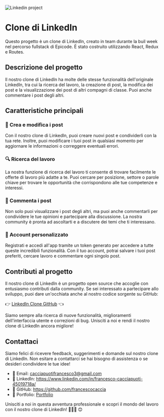 
![Linkedin project](https://github.com/francescocaccia/Build-Week-3-Linkedin-Clone-/assets/123968277/bd337bff-acd9-46a8-9791-3f0262cea4ed)

# Clone di LinkedIn

Questo progetto è un clone di LinkedIn, creato in team
durante la buil week nel percorso fullstack di Epicode. È stato costruito utilizzando React, Redux e Routes.

## Descrizione del progetto

Il nostro clone di LinkedIn ha molte delle stesse funzionalità dell'originale LinkedIn, tra cui la ricerca del lavoro, la creazione di post, la modifica dei post e la visualizzazione dei post di altri compagni di classe. Puoi anche commentare i post degli altri.

## Caratteristiche principali

### 📝 Crea e modifica i post

Con il nostro clone di LinkedIn, puoi creare nuovi post e condividerli con la tua rete. Inoltre, puoi modificare i tuoi post in qualsiasi momento per aggiornare le informazioni o correggere eventuali errori.

### 🔍 Ricerca del lavoro

La nostra funzione di ricerca del lavoro ti consente di trovare facilmente le offerte di lavoro più adatte a te. Puoi cercare per posizione, settore o parole chiave per trovare le opportunità che corrispondono alle tue competenze e interessi.

### 💬 Commenta i post

Non solo puoi visualizzare i post degli altri, ma puoi anche commentarli per condividere le tue opinioni e partecipare alla discussione. La nostra community è pronta ad ascoltarti e a discutere dei temi che ti interessano.

### 📌 Account personalizzato

Registrati e accedi all'app tramite un token generato per  accedere a tutte queste incredibili funzionalità. Con il tuo account, potrai salvare i tuoi post preferiti, cercare lavoro e commentare ogni singolo post.

## Contributi al progetto

Il nostro clone di LinkedIn è un progetto open source che accoglie con entusiasmo contributi dalla community. Se sei interessato a partecipare allo sviluppo, puoi dare un'occhiata anche al nostro codice sorgente su GitHub:

👉 [LinkedIn Clone GitHub]((https://github.com/francescocaccia)) 👈

Siamo sempre alla ricerca di nuove funzionalità, miglioramenti dell'interfaccia utente e correzioni di bug. Unisciti a noi e rendi il nostro clone di LinkedIn ancora migliore!

## Contattaci

Siamo felici di ricevere feedback, suggerimenti e domande sul nostro clone di LinkedIn. Non esitare a contattarci se hai bisogno di assistenza o se desideri condividere le tue idee!

- 📧 Email: cacciapuotifrancesco3@gmail.com
- 👥 LinkedIn: https://www.linkedin.com/in/francesco-cacciapuoti-45019718a/
- 🐙 GitHub: https://github.com/francescocaccia
- 📒 Portfolio: [Portfolio]()

Unisciti a noi in questa avventura professionale e scopri il mondo del lavoro con il nostro clone di LinkedIn! 🌟👔✨ 😊
